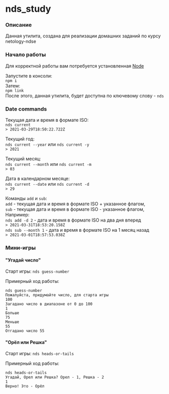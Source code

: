 # nds_study
### Описание
Данная утилита, создана для реализации домашних заданий по курсу netology-ndse

### Начало работы
Для корректной работы вам потребуется установленная [Node](https://nodejs.org/en/)

Запустите в консоли:\
`npm i`\
Затем:\
`npm link`\
После этого, данная утилита, будет доступна по ключевому слову - `nds`
### Date commands

Текущая дата и время в формате ISO:  
`nds current`\
`> 2021-03-29T18:50:22.722Z`

Текущий год:  
`nds current --year` или `nds current -y`\
`> 2021`

Текущий месяц:  
`nds current --month` или `nds current -m`\
`> 03`

Дата в календарном месяце:  
`nds current --date` или `nds current -d`\
`> 29`

Команды `add` и `sub`:\
`add` - текущая дата и время в формате ISO + указанное флагом,\
`sub` - текущая дата и время в формате ISO - указанное флагом,\
Например:\
`nds add -d 2` - дата и время в формате ISO на два дня вперед\
`> 2021-03-31T18:53:20.158Z`\
`nds sub --month 1` - дата и время в формате ISO на 1 месяц назад\
`> 2021-03-01T18:57:53.038Z`

### Мини-игры

#### "Угадай число"

Старт игры: `nds guess-number`

Примерный ход работы:
```
nds guess-number
Пожалуйста, придумайте число, для старта игры
100
Загадано число в диапазоне от 0 до 100
1
Больше
75
Меньше
55
Отгадано число 55
```

#### "Орёл или Решка"

Старт игры: `nds heads-or-tails`

Примерный ход работы:
```
nds heads-or-tails
Угадай, Орел или Решка? Орел - 1, Решка - 2
1
Верно! Это - Орёл
```
